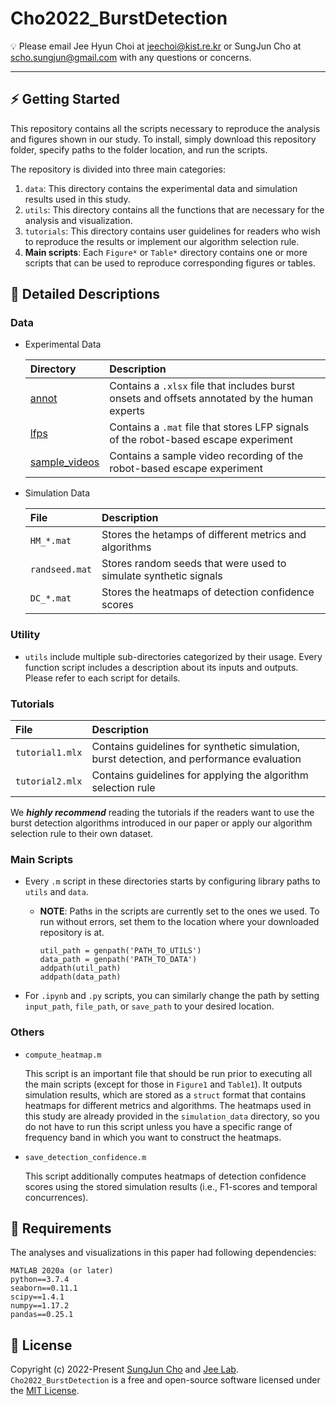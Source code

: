 # Cho2022_BurstDetection

💡 Please email Jee Hyun Choi at jeechoi@kist.re.kr or SungJun Cho at scho.sungjun@gmail.com with any questions or concerns.

---

## ⚡️ Getting Started

This repository contains all the scripts necessary to reproduce the analysis and figures shown in our study. To install, simply download this repository folder, specify paths to the folder location, and run the scripts.

The repository is divided into three main categories:

1. `data`: This directory contains the experimental data and simulation results used in this study.
2. `utils`: This directory contains all the functions that are necessary for the analysis and visualization.
3. `tutorials`: This directory contains user guidelines for readers who wish to reproduce the results or implement our algorithm selection rule.
4. **Main scripts**: Each `Figure*` or `Table*` directory contains one or more scripts that can be used to reproduce corresponding figures or tables.

## 📄 Detailed Descriptions

### Data
* Experimental Data

   | Directory                                        | Description                                                                               |
   | :----------------------------------------------- | :---------------------------------------------------------------------------------------- |
   | [annot](https://github.com/jeelabKIST/Cho2022_BurstDetection/tree/main/data/experimental_data/ESCAPE/annot)| Contains a `.xlsx` file that includes burst onsets and offsets annotated by the human experts|
   | [lfps](https://github.com/jeelabKIST/Cho2022_BurstDetection/tree/main/data/experimental_data/ESCAPE/lfps)| Contains a `.mat` file that stores LFP signals of the robot-based escape experiment|
   | [sample_videos](https://github.com/jeelabKIST/Cho2022_BurstDetection/tree/main/data/experimental_data/ESCAPE/sample_videos)| Contains a sample video recording of the robot-based escape experiment|   

* Simulation Data

   | File           | Description                                                     |
   | :------------- | :-------------------------------------------------------------- |
   | `HM_*.mat`     | Stores the hetamps of different metrics and algorithms          |
   | `randseed.mat` | Stores random seeds that were used to simulate synthetic signals|
   | `DC_*.mat`     | Stores the heatmaps of detection confidence scores              |   

### Utility
* `utils` include multiple sub-directories categorized by their usage. Every function script includes a description about its inputs and outputs. Please refer to each script for details.

### Tutorials

   | File            | Description                                                                              |
   | :-------------- | :--------------------------------------------------------------------------------------- |
   | `tutorial1.mlx` | Contains guidelines for synthetic simulation, burst detection, and performance evaluation|
   | `tutorial2.mlx` | Contains guidelines for applying the algorithm selection rule                            |

We **_highly recommend_** reading the tutorials if the readers want to use the burst detection algorithms introduced in our paper or apply our algorithm selection rule to their own dataset.

### Main Scripts
* Every `.m` script in these directories starts by configuring library paths to `utils` and `data`.
    * **NOTE**: Paths in the scripts are currently set to the ones we used. To run without errors, set them to the location where your downloaded repository is at.

        ```
        util_path = genpath('PATH_TO_UTILS')
        data_path = genpath('PATH_TO_DATA')
        addpath(util_path)
        addpath(data_path)
        ```
* For `.ipynb` and `.py` scripts, you can similarly change the path by setting `input_path`, `file_path`, or `save_path` to your desired location.

### Others
* `compute_heatmap.m`

  This script is an important file that should be run prior to executing all the main scripts (except for those in `Figure1` and `Table1`). It outputs simulation results, which are stored as a `struct` format that contains heatmaps for different metrics and algorithms. The heatmaps used in this study are already provided in the `simulation_data` directory, so you do not have to run this script unless you have a specific range of frequency band in which you want to construct the heatmaps.
  
* `save_detection_confidence.m`

  This script additionally computes heatmaps of detection confidence scores using the stored simulation results (i.e., F1-scores and temporal concurrences).

## 🎯 Requirements
The analyses and visualizations in this paper had following dependencies:

```
MATLAB 2020a (or later)
python==3.7.4
seaborn==0.11.1
scipy==1.4.1
numpy==1.17.2
pandas==0.25.1
```

## 🪪 License
Copyright (c) 2022-Present [SungJun Cho](https://github.com/scho97) and [Jee Lab](https://www.jeelab.net/). `Cho2022_BurstDetection` is a free and open-source software licensed under the [MIT License](https://github.com/jeelabKIST/Cho2022_BurstDetection/blob/main/LICENSE).
